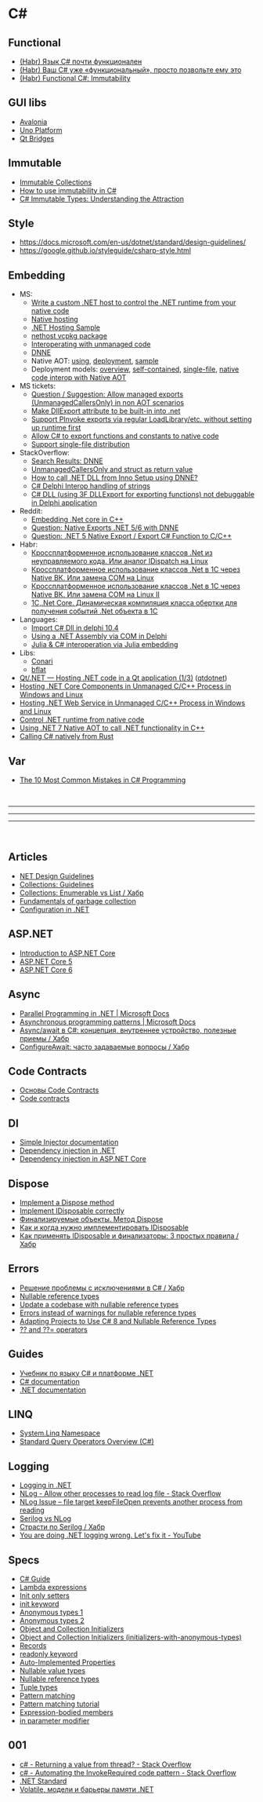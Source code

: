 # C#

## Functional
* [(Habr) Язык C# почти функционален](https://habr.com/ru/companies/piter/articles/321546/)
* [(Habr) Ваш C# уже «функциональный», просто позвольте ему это](https://habr.com/ru/articles/493484/)
* [(Habr) Functional C#: Immutability](https://habr.com/ru/articles/266873/)

## GUI libs
* [Avalonia](https://avaloniaui.net/)
* [Uno Platform](https://platform.uno/)
* [Qt Bridges](https://www.qt.io/qt-bridges)

## Immutable
* [Immutable Collections](https://learn.microsoft.com/en-us/archive/msdn-magazine/2017/march/net-framework-immutable-collections)
* [How to use immutability in C#](https://www.infoworld.com/article/2258775/how-to-use-immutability-in-csharp.html)
* [C# Immutable Types: Understanding the Attraction](https://blog.ndepend.com/c-sharp-immutable-types-understanding-attraction/)

## Style
* <https://docs.microsoft.com/en-us/dotnet/standard/design-guidelines/>
* <https://google.github.io/styleguide/csharp-style.html>

## Embedding
* MS:
  * [Write a custom .NET host to control the .NET runtime from your native code](https://learn.microsoft.com/en-us/dotnet/core/tutorials/netcore-hosting)
  * [Native hosting](https://github.com/dotnet/runtime/blob/main/docs/design/features/native-hosting.md)
  * [.NET Hosting Sample](https://github.com/dotnet/samples/tree/main/core/hosting)
  * [nethost vcpkg package](https://vcpkg.io/en/package/nethost)
  * [Interoperating with unmanaged code](https://learn.microsoft.com/en-us/dotnet/framework/interop/)
  * [DNNE](https://github.com/AaronRobinsonMSFT/DNNE)
  * Native AOT:
    [using](https://github.com/dotnet/runtimelab/blob/feature/NativeAOT/docs/using-nativeaot/README.md),
    [deployment](https://github.com/dotnet/docs/blob/main/docs/core/deploying/native-aot/index.md),
    [sample](https://github.com/dotnet/samples/tree/main/core/nativeaot)
  * Deployment models:
    [overview](https://learn.microsoft.com/en-us/dotnet/core/deploying/),
    [self-contained](https://learn.microsoft.com/en-us/dotnet/core/deploying/runtime-patch-selection),
    [single-file](https://learn.microsoft.com/en-us/dotnet/core/deploying/single-file/overview),
    [native code interop with Native AOT](https://learn.microsoft.com/en-us/dotnet/core/deploying/native-aot/interop)
* MS tickets:
  * [Question / Suggestion: Allow managed exports (UnmanagedCallersOnly) in non AOT scenarios](https://github.com/dotnet/runtime/issues/90126)
  * [Make DllExport attribute to be built-in into .net](https://github.com/dotnet/runtime/issues/37556)
  * [Support PInvoke exports via regular LoadLibrary/etc. without setting up runtime first](https://github.com/dotnet/runtime/issues/3750)
  * [Allow C# to export functions and constants to native code](https://github.com/dotnet/csharplang/discussions/308)
  * [Support single-file distribution](https://github.com/dotnet/runtime/issues/11201)
* StackOverflow:
  * [Search Results: DNNE](https://stackoverflow.com/search?q=dnne)
  * [UnmanagedCallersOnly and struct as return value](https://stackoverflow.com/questions/79381121/unmanagedcallersonly-and-struct-as-return-value)
  * [How to call .NET DLL from Inno Setup using DNNE?](https://stackoverflow.com/questions/72415005/how-to-call-net-dll-from-inno-setup-using-dnne)
  * [C# Delphi Interop handling of strings](https://stackoverflow.com/questions/79393500/c-sharp-delphi-interop-handling-of-strings)
  * [C# DLL (using 3F DLLExport for exporting functions) not debuggable in Delphi application](https://stackoverflow.com/questions/78155240/c-sharp-dll-using-3f-dllexport-for-exporting-functions-not-debuggable-in-delph)
* Reddit:
  * [Embedding .Net core in C++](https://www.reddit.com/r/dotnet/comments/16kqaf9/embedding_net_core_in_c/)
  * [Question: Native Exports .NET 5/6 with DNNE ](https://www.reddit.com/r/dotnet/comments/urkdxr/question_native_exports_net_56_with_dnne/)
  * [Question: .NET 5 Native Export / Export C# Function to C/C++](https://www.reddit.com/r/dotnet/comments/k7t6nb/question_net_5_native_export_export_c_function_to/)
* Habr:
  * [Кроссплатформенное использование классов .Net из неуправляемого кода. Или аналог IDispatch на Linux](https://habr.com/ru/articles/304482/)
  * [Кроссплатформенное использование классов .Net в 1С через Native ВК. Или замена COM на Linux](https://habr.com/ru/articles/304542/)
  * [Кроссплатформенное использование классов .Net в 1С через Native ВК. Или замена COM на Linux II](https://habr.com/ru/articles/307188/)
  * [1С,.Net Core. Динамическая компиляция класса обертки для получения событий .Net объекта в 1С](https://habr.com/ru/articles/309850/)
* Languages:
  * [Import C# Dll in delphi 10.4](https://en.delphipraxis.net/topic/11493-import-c-dll-in-delphi-104/)
  * [Using a .NET Assembly via COM in Delphi](https://blogs.embarcadero.com/using-a-net-assembly-via-com-in-delphi/)
  * [Julia & C# interoperation via Julia embedding](https://github.com/ShuhuaGao/JuliaCSharp/tree/main/Embedding)
* Libs:
  * [Conari](https://github.com/3F/Conari)
  * [bflat](https://github.com/bflattened/bflat)
* [Qt/.NET — Hosting .NET code in a Qt application (1/3)](https://www.qt.io/blog/qt/.net-hosting-.net-code-in-a-qt-application) ([qtdotnet](https://github.com/qt-labs/qtdotnet))
* [Hosting .NET Core Components in Unmanaged C/C++ Process in Windows and Linux](https://www.codeproject.com/Articles/1276328/Hosting-NET-Core-Components-in-Unmanaged-C-Cpluspl)
* [Hosting .NET Web Service in Unmanaged C/C++ Process in Windows and Linux](https://www.codeproject.com/Articles/5344732/Hosting-NET-Web-Service-in-Unmanaged-C-Cplusplus-P)
* [Control .NET runtime from native code](https://dev.to/tvinko/control-net-runtime-from-native-code-473f)
* [Using .NET 7 Native AOT to call .NET functionality in C++](https://joeysenna.com/posts/nativeaot-in-c-plus-plus)
* [Calling C# natively from Rust](https://medium.com/@chyyran/calling-c-natively-from-rust-1f92c506289d)

## Var
* [The 10 Most Common Mistakes in C# Programming](https://www.toptal.com/c-sharp/top-10-mistakes-that-c-sharp-programmers-make)

<br>
<hr><hr><hr>
<br>

## Articles
  * [NET Design Guidelines](https://docs.microsoft.com/en-us/dotnet/standard/design-guidelines/)
  * [Collections: Guidelines](https://docs.microsoft.com/en-us/dotnet/standard/design-guidelines/guidelines-for-collections)
  * [Collections: Enumerable vs List / Хабр](https://habr.com/ru/post/519150/)
  * [Fundamentals of garbage collection](https://docs.microsoft.com/en-us/dotnet/standard/garbage-collection/fundamentals)
  * [Configuration in .NET](https://docs.microsoft.com/en-us/dotnet/core/extensions/configuration)

## ASP.NET
  * [Introduction to ASP.NET Core](https://docs.microsoft.com/en-us/aspnet/core/introduction-to-aspnet-core)
  * [ASP.NET Core 5](https://metanit.com/sharp/aspnet5/)
  * [ASP.NET Core 6](https://metanit.com/sharp/aspnet6/)

## Async
  * [Parallel Programming in .NET | Microsoft Docs](https://docs.microsoft.com/en-us/dotnet/standard/parallel-programming/)
  * [Asynchronous programming patterns | Microsoft Docs](https://docs.microsoft.com/en-us/dotnet/standard/asynchronous-programming-patterns/)
  * [Async/await в C#: концепция, внутреннее устройство, полезные приемы / Хабр](https://habr.com/ru/post/470830/)
  * [ConfigureAwait: часто задаваемые вопросы / Хабр](https://habr.com/ru/post/482354/)

## Code Contracts
  * [Основы Code Contracts](https://andrey.moveax.ru/post/csharp-code-contracts-basics)
  * [Code contracts](https://docs.microsoft.com/en-us/dotnet/framework/debug-trace-profile/code-contracts)

## DI
  * [Simple Injector documentation](https://docs.simpleinjector.org/en/latest/index.html)
  * [Dependency injection in .NET](https://docs.microsoft.com/en-us/dotnet/core/extensions/dependency-injection)
  * [Dependency injection in ASP.NET Core](https://docs.microsoft.com/en-us/aspnet/core/fundamentals/dependency-injection)

## Dispose
  * [Implement a Dispose method](https://docs.microsoft.com/en-us/dotnet/standard/garbage-collection/implementing-dispose)
  * [Implement IDisposable correctly](https://docs.microsoft.com/en-us/dotnet/fundamentals/code-analysis/quality-rules/ca1063?view=vs-2019)
  * [Финализируемые объекты. Метод Dispose](https://metanit.com/sharp/tutorial/8.2.php)
  * [Как и когда нужно имплементировать IDisposable](https://ru.stackoverflow.com/questions/486696/%D0%9A%D0%B0%D0%BA-%D0%B8-%D0%BA%D0%BE%D0%B3%D0%B4%D0%B0-%D0%BD%D1%83%D0%B6%D0%BD%D0%BE-%D0%B8%D0%BC%D0%BF%D0%BB%D0%B5%D0%BC%D0%B5%D0%BD%D1%82%D0%B8%D1%80%D0%BE%D0%B2%D0%B0%D1%82%D1%8C-idisposable)
  * [Как применять IDisposable и финализаторы: 3 простых правила / Хабр](https://habr.com/ru/post/89720/)

## Errors
  * [Решение проблемы с исключениями в C# / Хабр](https://habr.com/ru/company/vdsina/blog/523618/)
  * [Nullable reference types](https://docs.microsoft.com/en-us/dotnet/csharp/nullable-references)
  * [Update a codebase with nullable reference types](https://docs.microsoft.com/en-us/dotnet/csharp/nullable-migration-strategies)
  * [Errors instead of warnings for nullable reference types](https://www.tabsoverspaces.com/233764-switch-to-errors-instead-of-warnings-for-nullable-reference-types-in-csharp-8)
  * [Adapting Projects to Use C# 8 and Nullable Reference Types](https://www.infoq.com/articles/csharp-nullable-reference-case-study/)
  * [?? and ??= operators](https://docs.microsoft.com/en-us/dotnet/csharp/language-reference/operators/null-coalescing-operator)

## Guides
  * [Учебник по языку С# и платформе .NET](https://metanit.com/sharp/tutorial/)
  * [C# documentation](https://docs.microsoft.com/en-us/dotnet/csharp/)
  * [.NET documentation](https://docs.microsoft.com/en-us/dotnet/fundamentals/)

## LINQ
  * [System.Linq Namespace](https://docs.microsoft.com/en-us/dotnet/api/system.linq)
  * [Standard Query Operators Overview (C#)](https://docs.microsoft.com/en-us/dotnet/csharp/programming-guide/concepts/linq/standard-query-operators-overview)

## Logging
  * [Logging in .NET](https://docs.microsoft.com/en-us/dotnet/core/extensions/logging)
  * [NLog - Allow other processes to read log file - Stack Overflow](https://stackoverflow.com/questions/56889663/nlog-allow-other-processes-to-read-log-file)
  * [NLog Issue – file target keepFileOpen prevents another process from reading](https://github.com/NLog/NLog/issues/2967)
  * [Serilog vs NLog](https://blog.elmah.io/serilog-vs-nlog/)
  * [Страсти по Serilog / Хабр](https://habr.com/ru/post/550582/)
  * [You are doing .NET logging wrong. Let's fix it - YouTube](https://www.youtube.com/watch?v=bnVfrd3lRv8)

## Specs
  * [C# Guide](https://docs.microsoft.com/en-us/dotnet/csharp/tour-of-csharp/)
  * [Lambda expressions](https://docs.microsoft.com/en-us/dotnet/csharp/language-reference/operators/lambda-expressions)
  * [Init only setters](https://docs.microsoft.com/en-us/dotnet/csharp/whats-new/csharp-9#init-only-setters)
  * [init keyword](https://docs.microsoft.com/en-us/dotnet/csharp/language-reference/keywords/init)
  * [Anonymous types 1](https://docs.microsoft.com/en-us/dotnet/csharp/language-reference/operators/new-operator#instantiation-of-anonymous-types)
  * [Anonymous types 2](https://docs.microsoft.com/en-us/dotnet/csharp/fundamentals/types/anonymous-types)
  * [Object and Collection Initializers](https://docs.microsoft.com/en-us/dotnet/csharp/programming-guide/classes-and-structs/object-and-collection-initializers)
  * [Object and Collection Initializers (initializers-with-anonymous-types)](https://docs.microsoft.com/en-us/dotnet/csharp/programming-guide/classes-and-structs/object-and-collection-initializers#object-initializers-with-anonymous-types)
  * [Records](https://docs.microsoft.com/en-us/dotnet/csharp/language-reference/builtin-types/record)
  * [readonly keyword](https://docs.microsoft.com/en-us/dotnet/csharp/language-reference/keywords/readonly)
  * [Auto-Implemented Properties](https://docs.microsoft.com/en-us/dotnet/csharp/programming-guide/classes-and-structs/auto-implemented-properties)
  * [Nullable value types](https://docs.microsoft.com/en-us/dotnet/csharp/language-reference/builtin-types/nullable-value-types)
  * [Nullable reference types](https://docs.microsoft.com/en-us/dotnet/csharp/nullable-references)
  * [Tuple types](https://docs.microsoft.com/en-us/dotnet/csharp/language-reference/builtin-types/value-tuples)
  * [Pattern matching](https://docs.microsoft.com/en-us/dotnet/csharp/language-reference/operators/patterns)
  * [Pattern matching tutorial](https://docs.microsoft.com/en-us/dotnet/csharp/fundamentals/tutorials/pattern-matching)
  * [Expression-bodied members](https://docs.microsoft.com/en-us/dotnet/csharp/programming-guide/statements-expressions-operators/expression-bodied-members)
  * [in parameter modifier](https://docs.microsoft.com/en-us/dotnet/csharp/language-reference/keywords/in-parameter-modifier)

## 001
  * [c# - Returning a value from thread? - Stack Overflow](https://stackoverflow.com/questions/1314155/returning-a-value-from-thread)
  * [c# - Automating the InvokeRequired code pattern - Stack Overflow](https://stackoverflow.com/questions/2367718/automating-the-invokerequired-code-pattern)
  * [.NET Standard](https://docs.microsoft.com/en-us/dotnet/standard/net-standard)
  * [Volatile, модели и барьеры памяти .NET](https://boyarincev.net/articles/dotnet/volatile-memory-barriers-models/)
